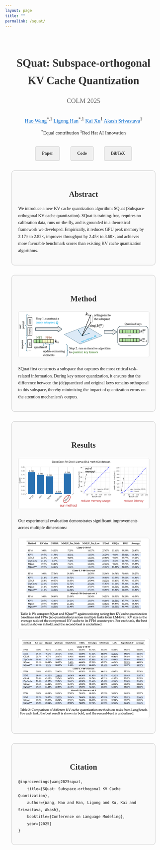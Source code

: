 ```yaml
---
layout: page
title: ""
permalink: /squat/
---
```


<style>
.paper-container {
  max-width: 2250px;
  margin: 0 auto;
  padding: 20px;
  font-family: 'Times New Roman', serif;
  line-height: 1.6;
}

.paper-title {
  text-align: center;
  font-size: 2.5em;
  font-weight: bold;
  margin-bottom: 20px;
  color: #333;
}

.conference {
  text-align: center;
  font-size: 1.5em;
  color: #666;
  margin-bottom: 30px;
}

.authors {
  text-align: center;
  font-size: 1.2em;
  margin-bottom: 10px;
}

.author-link {
  color: #0066cc;
  text-decoration: underline;
}

.affiliations {
  text-align: center;
  font-size: 1.1em;
  margin-bottom: 30px;
}

.nav-links {
  text-align: center;
  margin: 30px 0;
}

.nav-links a {
  display: inline-block;
  margin: 0 15px;
  padding: 10px 20px;
  background-color: #f0f0f0;
  border: 2px solid #ddd;
  border-radius: 5px;
  text-decoration: none;
  color: #333;
  font-weight: bold;
  transition: all 0.3s ease;
}

.nav-links a:hover {
  background-color: #e0e0e0;
  border-color: #bbb;
}

.section-box {
  border: 2px solid #ddd;
  border-radius: 10px;
  padding: 20px;
  margin: 30px 0;
  background-color: #fafafa;
}

.section-title {
  font-size: 1.8em;
  font-weight: bold;
  margin-bottom: 15px;
  color: #333;
  text-align: center;
}

.method-visual {
  text-align: center;
  margin: 20px 0;
}

.method-visual img {
  max-width: 100%;
  height: auto;
  border: 1px solid #ddd;
  border-radius: 5px;
}

.results-grid {
  display: grid;
  grid-template-columns: 1fr;
  gap: 20px;
  margin: 20px 0;
}

.result-item img {
  max-width: 100%;
  height: auto;
  border: 1px solid #ddd;
  border-radius: 5px;
}

.contributions-list {
  list-style: none;
  padding: 0;
}

.contributions-list li {
  background-color: #f9f9f9;
  border: 1px solid #ddd;
  border-radius: 5px;
  padding: 15px;
  margin: 10px 0;
}

.citation-box {
  background-color: #f5f5f5;
  border: 1px solid #ddd;
  border-radius: 5px;
  padding: 20px;
  margin: 20px 0;
  font-family: 'Courier New', monospace;
  font-size: 0.9em;
  overflow-x: auto;
}

@media (max-width: 768px) {
  .paper-title {
    font-size: 2em;
  }
  
  .nav-links a {
    display: block;
    margin: 10px 0;
  }
}
</style>

<div class="paper-container">
  <h1 class="paper-title">SQuat: Subspace-orthogonal KV Cache Quantization</h1>
  
  <div class="conference">COLM 2025</div>
  
  <div class="authors">
    <a href="https://haowang94.github.io" target="_blank" class="author-link">Hao Wang</a><sup>*,1</sup>
    <a href="https://phymhan.github.io" target="_blank" class="author-link">Ligong Han</a><sup>*,1</sup>
    <a href="https://xuk.ai" target="_blank" class="author-link">Kai Xu</a><sup>1</sup>
    <a href="https://akashgit.github.io" target="_blank" class="author-link">Akash Srivastava</a><sup>1</sup>
  </div>
  
  <div class="affiliations">
    <sup>*</sup>Equal contribution <sup>1</sup>Red Hat AI Innovation
  </div>
  
  <div class="nav-links">
    <a href="https://arxiv.org/abs/2503.24358" target="_blank">Paper</a>
    <a href="https://github.com/Red-Hat-AI-Innovation-Team/SQuat" target="_blank">Code</a>
    <a href="#citation">BibTeX</a>
  </div>
  
  <div class="section-box">
    <h2 class="section-title">Abstract</h2>
    <p>We introduce a new KV cache quantization algorithm: SQuat (Subspace-orthogonal KV cache quantization). SQuat is training-free, requires no calibration data, runs on-the-fly, and is grounded in a theoretical framework we developed. Empirically, it reduces GPU peak memory by 2.17× to 2.82×, improves throughput by 2.45× to 3.60×, and achieves more favorable benchmark scores than existing KV cache quantization algorithms.</p>
  </div>
  
  <div class="section-box">
    <h2 class="section-title">Method</h2>
    <div class="method-visual">
      <img src="/images/squat/kvcache.png" alt="KV Cache Quantization Overview">
    </div>
    <p>SQuat first constructs a subspace that captures the most critical task-related information. During key tensor quantization, it ensures that the difference between the (de)quantized and original keys remains orthogonal to this subspace, thereby minimizing the impact of quantization errors on the attention mechanism's outputs.</p>
  </div>
  
  <div class="section-box">
    <h2 class="section-title">Results</h2>
    <div class="method-visual">
      <img src="/images/squat/results.png" alt="SQuat Method Overview">
    </div>
    <p>Our experimental evaluation demonstrates significant improvements across multiple dimensions:</p>
    <div class="results-grid">
      <div class="result-item">
        <img src="/images/squat/table1.png" alt="Performance Results">
      </div>
      <div class="result-item">
        <img src="/images/squat/table2.png" alt="Benchmark Comparison">
      </div>
    </div>
  </div>
  
  
  <div class="section-box" id="citation">
    <h2 class="section-title">Citation</h2>
    <pre><code>@inproceedings{wang2025squat,
    title={SQuat: Subspace-orthogonal KV Cache Quantization},
    author={Wang, Hao and Han, Ligong and Xu, Kai and Srivastava, Akash},
    booktitle={Conference on Language Modeling},
    year={2025}
}</code></pre>
  </div>
</div>